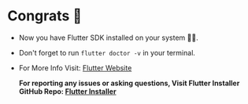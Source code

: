 # Congrats 🎉

- Now you have Flutter SDK installed on your system 💙😎.
- Don't forget to run `flutter doctor -v` in your terminal.
- For More Info Visit: [Flutter Website](https://flutter.dev/)

  **For reporting any issues or asking questions, Visit Flutter Installer GitHub Repo: [Flutter Installer](https://github.com/YazeedAlKhalaf/Flutter_Installer/)**
